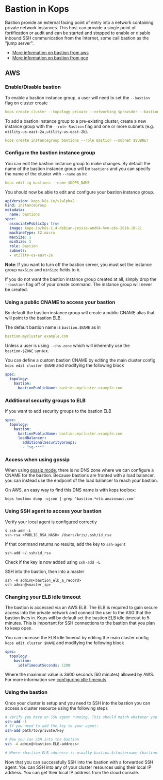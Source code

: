 # Bastion in Kops

Bastion provide an external facing point of entry into a network containing private network instances. This host can provide a single point of fortification or audit and can be started and stopped to enable or disable inbound SSH communication from the Internet, some call bastion as the "jump server".

* [More information on bastion from aws](http://docs.aws.amazon.com/quickstart/latest/linux-bastion/architecture.html)
* [More information on bastion from gce](https://cloud.google.com/solutions/connecting-securely#bastion)

## AWS

### Enable/Disable bastion

To enable a bastion instance group, a user will need to set the `--bastion` flag on cluster create

```yaml
kops create cluster --topology private --networking $provider --bastion $NAME
```

To add a bastion instance group to a pre-existing cluster, create a new instance group with the `--role Bastion` flag and one or more subnets (e.g. `utility-us-east-2a,utility-us-east-2b`). 
```yaml
kops create instancegroup bastions --role Bastion --subnet $SUBNET
```

### Configure the bastion instance group

You can edit the bastion instance group to make changes. By default the name of the bastion instance group will be `bastions` and you can specify the name of the cluster with `--name` as in:

```yaml
kops edit ig bastions --name $KOPS_NAME
```

You should now be able to edit and configure your bastion instance group.

```yaml
apiVersion: kops.k8s.io/v1alpha2
kind: InstanceGroup
metadata:
  name: bastions
spec:
  associatePublicIp: true
  image: kope.io/k8s-1.4-debian-jessie-amd64-hvm-ebs-2016-10-21
  machineType: t2.micro
  maxSize: 1
  minSize: 1
  role: Bastion
  subnets:
  - utility-us-east-2a
```

**Note**: If you want to turn off the bastion server, you must set the instance group `maxSize` and `minSize` fields to `0`.

If you do not want the bastion instance group created at all, simply drop the `--bastion` flag off of your create command. The instance group will never be created.


### Using a public CNAME to access your bastion

By default the bastion instance group will create a public CNAME alias that will point to the bastion ELB.

The default bastion name is `bastion.$NAME` as in

```yaml
bastion.mycluster.example.com
```

Unless a user is using `--dns-zone` which will inherently use the `bastion-$ZONE` syntax.

You can define a custom bastion CNAME by editing the main cluster config `kops edit cluster $NAME` and modifying the following block

```yaml
spec:
  topology:
    bastion:
      bastionPublicName: bastion.mycluster.example.com
```

### Additional security groups to ELB
If you want to add security groups to the bastion ELB

```yaml
spec:
  topology:
    bastion:
      bastionPublicName: bastion.mycluster.example.com
      loadBalancer:
        additionalSecurityGroups:
        - "sg-***"
```

### Access when using gossip

When using [gossip mode](gossip.md), there is no DNS zone where we can configure a
CNAME for the bastion. Because bastions are fronted with a load
balancer, you can instead use the endpoint of the load balancer to
reach your bastion.

On AWS, an easy way to find this DNS name is with kops toolbox:

```
kops toolbox dump -ojson | grep 'bastion.*elb.amazonaws.com'
```

### Using SSH agent to access your bastion

Verify your local agent is configured correctly

```
$ ssh-add -L
ssh-rsa <PUBLIC_RSA_HASH> /Users/kris/.ssh/id_rsa
```

If that command returns no results, add the key to `ssh-agent`

```
ssh-add ~/.ssh/id_rsa
```

Check if the key is now added using `ssh-add -L`

SSH into the bastion, then into a master

```
ssh -A admin@<bastion_elb_a_record>
ssh admin@<master_ip>
```

### Changing your ELB idle timeout

The bastion is accessed via an AWS ELB. The ELB is required to gain secure access into the private network and connect the user to the ASG that the bastion lives in. Kops will by default set the bastion ELB idle timeout to 5 minutes. This is important for SSH connections to the bastion that you plan to keep open.

You can increase the ELB idle timeout by editing the main cluster config `kops edit cluster $NAME` and modifying the following block

```yaml
spec:
  topology:
    bastion:
      idleTimeoutSeconds: 1200
```

Where the maximum value is 3600 seconds (60 minutes) allowed by AWS. For more information see [configuring idle timeouts](http://docs.aws.amazon.com/elasticloadbalancing/latest/classic/config-idle-timeout.html).

### Using the bastion

Once your cluster is setup and you need to SSH into the bastion you can access a cluster resource using the following steps

```bash
# Verify you have an SSH agent running. This should match whatever you built your cluster with.
ssh-add -l
# If you need to add the key to your agent:
ssh-add path/to/private/key

# Now you can SSH into the bastion
ssh -A admin@<bastion-ELB-address>

# Where <bastion-ELB-address> is usually bastion.$clustername (bastion.example.kubernetes.cluster) unless otherwise specified

```

Now that you can successfully SSH into the bastion with a forwarded SSH agent. You can SSH into any of your cluster resources using their local IP address. You can get their local IP address from the cloud console.
